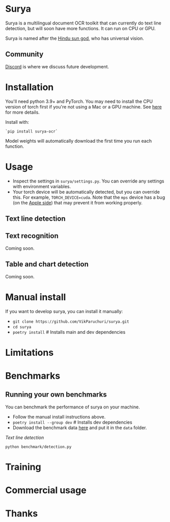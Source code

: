 # Surya

Surya is a multilingual document OCR toolkit that can currently do text line detection, but will soon have more functions.  It can run on CPU or GPU.

Surya is named after the [Hindu sun god](https://en.wikipedia.org/wiki/Surya), who has universal vision.

## Community

[Discord](https://discord.gg//KuZwXNGnfH) is where we discuss future development.

# Installation

You'll need python 3.9+ and PyTorch. You may need to install the CPU version of torch first if you're not using a Mac or a GPU machine.  See [here](https://pytorch.org/get-started/locally/) for more details.

Install with:

```
`pip install surya-ocr`
```

Model weights will automatically download the first time you run each function.

# Usage

- Inspect the settings in `surya/settings.py`.  You can override any settings with environment variables.
- Your torch device will be automatically detected, but you can override this.  For example, `TORCH_DEVICE=cuda`.  Note that the `mps` device has a bug (on the [Apple side](https://github.com/pytorch/pytorch/issues/84936)) that may prevent it from working properly.

## Text line detection

## Text recognition

Coming soon.

## Table and chart detection

Coming soon.

# Manual install

If you want to develop surya, you can install it manually:

- `git clone https://github.com/VikParuchuri/surya.git`
- `cd surya`
- `poetry install` # Installs main and dev dependencies

# Limitations


# Benchmarks


## Running your own benchmarks

You can benchmark the performance of surya on your machine.  

- Follow the manual install instructions above.
- `poetry install --group dev` # Installs dev dependencies
- Download the benchmark data [here](https://drive.google.com/file/d/1dbY0kBq2SUa885gmbLPUWSRzy5K7O5XJ/view?usp=sharing) and put it in the `data` folder.

*Text line detection*

```
python benchmark/detection.py
```

# Training



# Commercial usage



# Thanks

